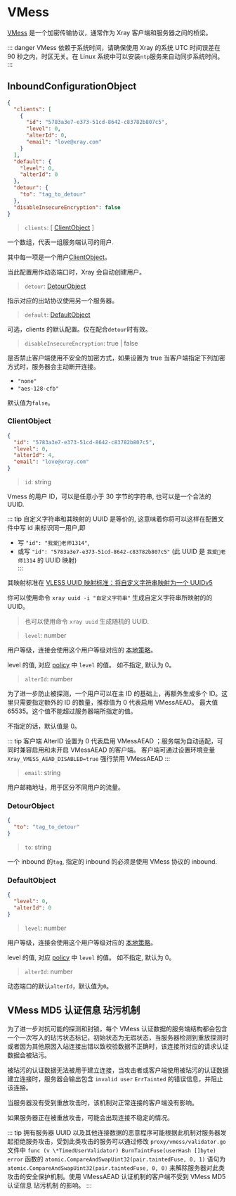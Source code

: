 # VMess

[VMess](../../development/protocols/vmess.md) 是一个加密传输协议，通常作为 Xray 客户端和服务器之间的桥梁。

::: danger
VMess 依赖于系统时间，请确保使用 Xray 的系统 UTC 时间误差在 90 秒之内，时区无关。在 Linux 系统中可以安装`ntp`服务来自动同步系统时间。
:::

## InboundConfigurationObject

```json
{
  "clients": [
    {
      "id": "5783a3e7-e373-51cd-8642-c83782b807c5",
      "level": 0,
      "alterId": 0,
      "email": "love@xray.com"
    }
  ],
  "default": {
    "level": 0,
    "alterId": 0
  },
  "detour": {
    "to": "tag_to_detour"
  },
  "disableInsecureEncryption": false
}
```

> `clients`: \[ [ClientObject](#clientobject) \]

一个数组，代表一组服务端认可的用户.

其中每一项是一个用户[ClientObject](#clientobject)。

当此配置用作动态端口时，Xray 会自动创建用户。

> `detour`: [DetourObject](#detourobject)

指示对应的出站协议使用另一个服务器。

> `default`: [DefaultObject](#defaultobject)

可选，clients 的默认配置。仅在配合`detour`时有效。

> `disableInsecureEncryption`: true | false

是否禁止客户端使用不安全的加密方式，如果设置为 true 当客户端指定下列加密方式时，服务器会主动断开连接。

- `"none"`
- `"aes-128-cfb"`

默认值为`false`。

### ClientObject

```json
{
  "id": "5783a3e7-e373-51cd-8642-c83782b807c5",
  "level": 0,
  "alterId": 4,
  "email": "love@xray.com"
}
```

> `id`: string

Vmess 的用户 ID，可以是任意小于 30 字节的字符串, 也可以是一个合法的 UUID.

::: tip
自定义字符串和其映射的 UUID 是等价的, 这意味着你将可以这样在配置文件中写 id 来标识同一用户,即

- 写 `"id": "我爱🍉老师1314"`,
- 或写 `"id": "5783a3e7-e373-51cd-8642-c83782b807c5"` (此 UUID 是 `我爱🍉老师1314` 的 UUID 映射)  
  :::

其映射标准在 [VLESS UUID 映射标准：将自定义字符串映射为一个 UUIDv5](https://github.com/XTLS/Xray-core/issues/158)

你可以使用命令 `xray uuid -i "自定义字符串"` 生成自定义字符串所映射的的 UUID。

> 也可以使用命令 `xray uuid` 生成随机的 UUID.

> `level`: number

用户等级，连接会使用这个用户等级对应的 [本地策略](../policy.md#levelpolicyobject)。

level 的值, 对应 [policy](../policy.md#policyobject) 中 `level` 的值。 如不指定, 默认为 0。

> `alterId`: number

为了进一步防止被探测，一个用户可以在主 ID 的基础上，再额外生成多个 ID。这里只需要指定额外的 ID 的数量，推荐值为 0 代表启用 VMessAEAD。
最大值 65535。这个值不能超过服务器端所指定的值。

不指定的话，默认值是 0。

::: tip
客户端 AlterID 设置为 0 代表启用 VMessAEAD ；服务端为自动适配，可同时兼容启用和未开启 VMessAEAD 的客户端。
客户端可通过设置环境变量 `Xray_VMESS_AEAD_DISABLED=true` 强行禁用 VMessAEAD
:::

> `email`: string

用户邮箱地址，用于区分不同用户的流量。

### DetourObject

```json
{
  "to": "tag_to_detour"
}
```

> `to`: string

一个 inbound 的`tag`, 指定的 inbound 的必须是使用 VMess 协议的 inbound.

### DefaultObject

```json
{
  "level": 0,
  "alterId": 0
}
```

> `level`: number

用户等级，连接会使用这个用户等级对应的 [本地策略](../policy.md#levelpolicyobject)。

level 的值, 对应 [policy](../policy.md#policyobject) 中 `level` 的值。 如不指定, 默认为 0。

> `alterId`: number

动态端口的默认`alterId`，默认值为`0`。

## VMess MD5 认证信息 玷污机制

为了进一步对抗可能的探测和封锁，每个 VMess 认证数据的服务端结构都会包含一个一次写入的玷污状态标记，初始状态为无瑕状态，当服务器检测到重放探测时或者因为其他原因入站连接出错以致校验数据不正确时，该连接所对应的请求认证数据会被玷污。

被玷污的认证数据无法被用于建立连接，当攻击者或客户端使用被玷污的认证数据建立连接时，服务器会输出包含 `invalid user` `ErrTainted` 的错误信息，并阻止该连接。

当服务器没有受到重放攻击时，该机制对正常连接的客户端没有影响。

如果服务器正在被重放攻击，可能会出现连接不稳定的情况。

::: tip
拥有服务器 UUID 以及其他连接数据的恶意程序可能根据此机制对服务器发起拒绝服务攻击，受到此类攻击的服务可以通过修改 `proxy/vmess/validator.go` 文件中 `func (v \*TimedUserValidator) BurnTaintFuse(userHash []byte) error` 函数的 `atomic.CompareAndSwapUint32(pair.taintedFuse, 0, 1)` 语句为 `atomic.CompareAndSwapUint32(pair.taintedFuse, 0, 0)` 来解除服务器对此类攻击的安全保护机制。使用 VMessAEAD 认证机制的客户端不受到 VMess MD5 认证信息 玷污机制 的影响。
:::
